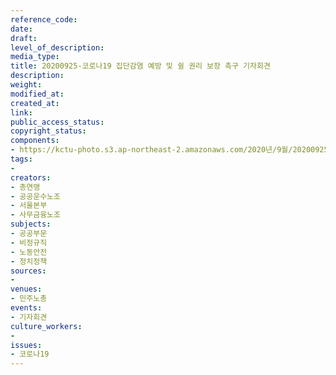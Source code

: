 ```yaml
---
reference_code: 
date: 
draft: 
level_of_description: 
media_type: 
title: 20200925-코로나19 집단감염 예방 및 쉴 권리 보장 촉구 기자회견
description: 
weight: 
modified_at: 
created_at: 
link: 
public_access_status: 
copyright_status: 
components:
- https://kctu-photo.s3.ap-northeast-2.amazonaws.com/2020년/9월/20200925-코로나19+집단감염+예방+및+쉴+권리+보장+촉구+기자회견/_PIG6271.jpg
tags:
- 
creators:
- 총연맹
- 공공운수노조
- 서울본부
- 사무금융노조
subjects:
- 공공부문
- 비정규직
- 노동안전
- 정치정책
sources:
- 
venues:
- 민주노총
events:
- 기자회견
culture_workers:
- 
issues:
- 코로나19
---
```

